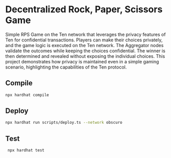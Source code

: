 # Decentralized Rock, Paper, Scissors Game

Simple RPS Game on the Ten network that leverages the privacy features of Ten for confidential transactions. Players can make their choices privately, and the game logic is executed on the Ten network. The Aggregator nodes validate the outcomes while keeping the choices confidential. The winner is then determined and revealed without exposing the individual choices. This project demonstrates how privacy is maintained even in a simple gaming scenario, highlighting the capabilities of the Ten protocol.

## Compile

```bash
npx hardhat compile
```

## Deploy

```bash
npx hardhat run scripts/deploy.ts --network obscuro
```

## Test

```bash
 npx hardhat test
```
